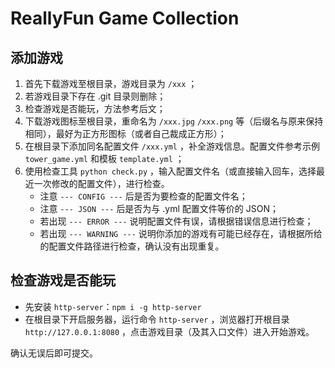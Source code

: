 # ReallyFun Game Collection

## 添加游戏

1. 首先下载游戏至根目录，游戏目录为 `/xxx` ；
2. 若游戏目录下存在 .git 目录则删除；
3. 检查游戏是否能玩，方法参考后文；
4. 下载游戏图标至根目录，重命名为 `/xxx.jpg` `/xxx.png` 等（后缀名与原来保持相同），最好为正方形图标（或者自己裁成正方形）；
5. 在根目录下添加同名配置文件 `/xxx.yml` ，补全游戏信息。配置文件参考示例 `tower_game.yml` 和模板 `template.yml` ；
6. 使用检查工具 `python check.py` ，输入配置文件名（或直接输入回车，选择最近一次修改的配置文件），进行检查。
    - 注意 `--- CONFIG ---` 后是否为要检查的配置文件名；
    - 注意 `--- JSON ---` 后是否为与 .yml 配置文件等价的 JSON；
    - 若出现 `--- ERROR ---` 说明配置文件有误，请根据错误信息进行检查；
    - 若出现 `--- WARNING ---` 说明你添加的游戏有可能已经存在，请根据所给的配置文件路径进行检查，确认没有出现重复。

## 检查游戏是否能玩

-   先安装 `http-server`：`npm i -g http-server`
-   在根目录下开启服务器，运行命令 `http-server` ，浏览器打开根目录 `http://127.0.0.1:8080` ，点击游戏目录（及其入口文件）进入开始游戏。

确认无误后即可提交。
